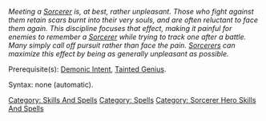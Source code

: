 *Meeting a [Sorcerer](:Category:_Sorcerers "wikilink") is, at best,
rather unpleasant. Those who fight against them retain scars burnt into
their very souls, and are often reluctant to face them again. This
discipline focuses that effect, making it painful for enemies to
remember a [Sorcerer](:Category:_Sorcerers "wikilink") while trying to
track one after a battle. Many simply call off pursuit rather than face
the pain. [Sorcerers](:Category:_Sorcerers "wikilink") can maximize this
effect by being as generally unpleasant as possible.*

Prerequisite(s): [Demonic Intent](Demonic_Intent "wikilink"), [Tainted
Genius](Tainted_Genius "wikilink").

Syntax: none (automatic).

[Category: Skills And Spells](Category:_Skills_And_Spells "wikilink")
[Category: Spells](Category:_Spells "wikilink") [Category: Sorcerer Hero
Skills And Spells](Category:_Sorcerer_Hero_Skills_And_Spells "wikilink")
